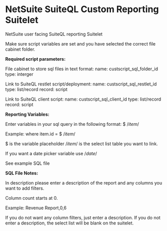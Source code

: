 # NetSuite SuiteQL Custom Reporting Suitelet
NetSuite user facing SuiteQL reporting Suitelet

Make sure script variables are set and you have selected the correct file cabinet folder.

**Required script parameters:**
 
File cabinet to store sql files in text format: 
name: custscript_sql_folder_id
type: interger

Link to SuiteQL restlet script/deployment:
name: custscript_sql_restlet_id
type: list/record 
record: script

Link to SuiteQL client script:
name: custscript_sql_client_id
type: list/record
record: script

**Reporting Variables:**

Enter variables in your sql query in the following format: $ /*item*/

Example: where item.id = $ /*item*/

$ is the variable placeholder
/*item*/ is the select list table you want to link.

If you want a date picker variable use /*date*/ 

See example SQL file

**SQL File Notes:**

In description please enter a description of the report and any columns you want to add filters.

Column count starts at 0.

Example: Revenue Report,0,6

If you do not want any column filters, just enter a description. If you do not enter a description, 
the select list will be blank on the suitelet.
